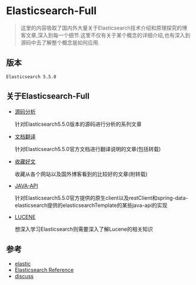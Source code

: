 # Elasticsearch-Full

> 这里的内容吸取了国内外大量关于Elasticsearch技术介绍和原理探究的博客文章,深入到每一个细节.这里不仅有关于某个概念的详细介绍,也有深入到源码中去了解整个概念是如何应用.

## 版本

    Elasticsearch 5.5.0

## 关于Elasticsearch-Full

- [源码分析](https://github.com/felayman/elasticsearch-full/tree/master/%E6%96%87%E6%A1%A3%E7%BF%BB%E8%AF%91)

     针对Elasticsearch5.5.0版本的源码进行分析的系列文章

- [文档翻译](https://github.com/felayman/elasticsearch-full/tree/master/%E6%96%87%E6%A1%A3%E7%BF%BB%E8%AF%91)

    针对Elasticsearch5.5.0官方文档进行翻译说明的文章(包括转载)

- [收藏好文](https://github.com/felayman/elasticsearch-full/tree/master/%E6%94%B6%E8%97%8F%E5%A5%BD%E6%96%87)

    收藏从各个网站以及国外博客看到的比较好的文章(附转载)

- [JAVA-API](https://github.com/felayman/elasticsearch-full/tree/master/JAVA-API)

    针对Elasticsearch5.5.0官方提供的原生client以及restClient和spring-data-elasticsearch提供的elasticsearchTemplate的某些java-api的实现

- [LUCENE](https://github.com/felayman/elasticsearch-full/tree/master/LUCENE)

    想深入学习Elasticsearch则需要深入了解Lucene的相关知识

## 参考

- [elastic](https://www.elastic.co/cn/)
- [Elasticsearch Reference](https://www.elastic.co/guide/en/elasticsearch/reference/current/index.html)
- [discuss](https://discuss.elastic.co/c/elasticsearch)